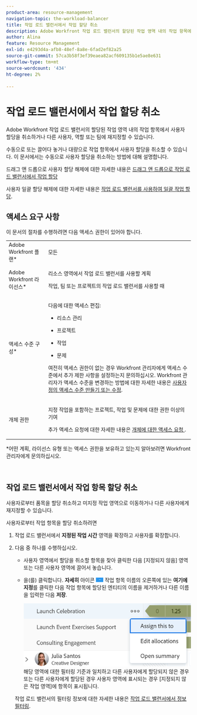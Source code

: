 ```yaml
---
product-area: resource-management
navigation-topic: the-workload-balancer
title: 작업 로드 밸런서에서 작업 할당 취소
description: Adobe Workfront 작업 로드 밸런서의 할당된 작업 영역 내의 작업 항목에서 사용자 할당을 취소하거나 다른 사용자, 역할 또는 팀에 재지정할 수 있습니다.
author: Alina
feature: Resource Management
exl-id: e4293d4a-afb8-48ef-8a8e-6fad2ef82a25
source-git-commit: 57ca3b58f3ef39eaea82acf609135b1e5ae8e631
workflow-type: tm+mt
source-wordcount: '434'
ht-degree: 2%

---
```


# 작업 로드 밸런서에서 작업 할당 취소

Adobe Workfront 작업 로드 밸런서의 할당된 작업 영역 내의 작업 항목에서 사용자 할당을 취소하거나 다른 사용자, 역할 또는 팀에 재지정할 수 있습니다.

수동으로 또는 끌어다 놓거나 대량으로 작업 항목에서 사용자 할당을 취소할 수 있습니다. 이 문서에서는 수동으로 사용자 할당을 취소하는 방법에 대해 설명합니다.

드래그 앤 드롭으로 사용자 할당 해제에 대한 자세한 내용은 [드래그 앤 드롭으로 작업 로드 밸런서에서 작업 할당](../../resource-mgmt/workload-balancer/assign-work-in-workload-balancer-by-drag-and-drop.md)

사용자 일괄 할당 해제에 대한 자세한 내용은 [작업 로드 밸런서를 사용하여 일괄 작업 할당](../../resource-mgmt/workload-balancer/assign-work-in-workload-balancer-in-bulk.md).

## 액세스 요구 사항

이 문서의 절차를 수행하려면 다음 액세스 권한이 있어야 합니다.

<table style="table-layout:auto"> 
 <col> 
 <col> 
 <tbody> 
  <tr> 
   <td role="rowheader">Adobe Workfront 플랜*</td> 
   <td> <p>모든 </p> </td> 
  </tr> 
  <tr> 
   <td role="rowheader">Adobe Workfront 라이선스*</td> 
   <td> <p>리소스 영역에서 작업 로드 밸런서를 사용할 계획</p>
   <p>작업, 팀 또는 프로젝트의 작업 로드 밸런서를 사용할 때</p>

</td> 
  </tr> 
  <tr> 
   <td role="rowheader">액세스 수준 구성*</td> 
   <td> <p>다음에 대한 액세스 편집:</p> 
    <ul> 
     <li> <p>리소스 관리</p> </li> 
     <li> <p>프로젝트</p> </li> 
     <li> <p>작업</p> </li> 
     <li> <p>문제</p> </li> 
    </ul> <p>여전히 액세스 권한이 없는 경우 Workfront 관리자에게 액세스 수준에서 추가 제한 사항을 설정하는지 문의하십시오. Workfront 관리자가 액세스 수준을 변경하는 방법에 대한 자세한 내용은 <a href="../../administration-and-setup/add-users/configure-and-grant-access/create-modify-access-levels.md" class="MCXref xref">사용자 정의 액세스 수준 만들기 또는 수정</a>.</p> </td> 
  </tr> 
  <tr> 
   <td role="rowheader">개체 권한</td> 
   <td> <p>지정 작업을 포함하는 프로젝트, 작업 및 문제에 대한 권한 이상의 기여</p> <p>추가 액세스 요청에 대한 자세한 내용은 <a href="../../workfront-basics/grant-and-request-access-to-objects/request-access.md" class="MCXref xref">개체에 대한 액세스 요청 </a>.</p> </td> 
  </tr> 
 </tbody> 
</table>

&#42;어떤 계획, 라이선스 유형 또는 액세스 권한을 보유하고 있는지 알아보려면 Workfront 관리자에게 문의하십시오.

 

## 작업 로드 밸런서에서 작업 항목 할당 취소

사용자로부터 품목을 할당 취소하고 미지정 작업 영역으로 이동하거나 다른 사용자에게 재지정할 수 있습니다.

사용자로부터 작업 항목을 할당 취소하려면

1. 작업 로드 밸런서에서 **지정된 작업 시간** 영역을 확장하고 사용자를 확장합니다.
1. 다음 중 하나를 수행하십시오.

   * 사용자 영역에서 할당을 취소할 항목을 찾아 클릭한 다음 [지정되지 않음] 영역 또는 다른 사용자 영역에 끌어서 놓습니다.
   * 을(를) 클릭합니다. **자세히** 아이콘 ![](assets/more-icon-task-list.png) 작업 항목 이름의 오른쪽에 있는 **여기에 지정**&#x200B;를 클릭한 다음 작업 항목에 할당된 엔티티의 이름을 제거하거나 다른 이름을 입력한 다음 **저장**.

      ![](assets/assign-this-to-link-from-task-wb-nwe-350x104.png)
   해당 영역에 대한 필터링 기준과 일치하고 다른 사용자에게 할당되지 않은 경우 또는 다른 사용자에게 할당된 경우 사용자 영역에 표시되는 경우 [지정되지 않은 작업 영역]에 항목이 표시됩니다.

   작업 로드 밸런서의 필터링 정보에 대한 자세한 내용은 [작업 로드 밸런서에서 정보 필터링](../../resource-mgmt/workload-balancer/filter-information-workload-balancer.md).
